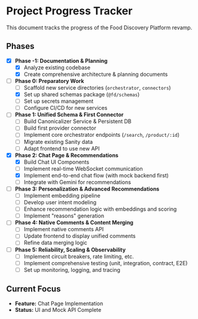 # Project Progress Tracker

This document tracks the progress of the Food Discovery Platform revamp.

## Phases

- [x] **Phase -1: Documentation & Planning**
  - [x] Analyze existing codebase
  - [x] Create comprehensive architecture & planning documents

- [ ] **Phase 0: Preparatory Work**
  - [ ] Scaffold new service directories (`orchestrator`, `connectors`)
  - [x] Set up shared schemas package (`@fd/schemas`)
  - [ ] Set up secrets management
  - [ ] Configure CI/CD for new services

- [ ] **Phase 1: Unified Schema & First Connector**
  - [ ] Build Canonicalizer Service & Persistent DB
  - [ ] Build first provider connector
  - [ ] Implement core orchestrator endpoints (`/search`, `/product/:id`)
  - [ ] Migrate existing Sanity data
  - [ ] Adapt frontend to use new API

- [x] **Phase 2: Chat Page & Recommendations**
  - [x] Build Chat UI Components
  - [ ] Implement real-time WebSocket communication
  - [x] Implement end-to-end chat flow (with mock backend first)
  - [ ] Integrate with Gemini for recommendations

- [ ] **Phase 3: Personalization & Advanced Recommendations**
  - [ ] Implement embedding pipeline
  - [ ] Develop user intent modeling
  - [ ] Enhance recommendation logic with embeddings and scoring
  - [ ] Implement "reasons" generation

- [ ] **Phase 4: Native Comments & Content Merging**
  - [ ] Implement native comments API
  - [ ] Update frontend to display unified comments
  - [ ] Refine data merging logic

- [ ] **Phase 5: Reliability, Scaling & Observability**
  - [ ] Implement circuit breakers, rate limiting, etc.
  - [ ] Implement comprehensive testing (unit, integration, contract, E2E)
  - [ ] Set up monitoring, logging, and tracing

## Current Focus

- **Feature:** Chat Page Implementation
- **Status:** UI and Mock API Complete
